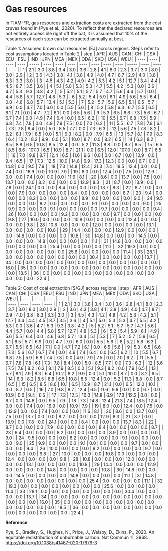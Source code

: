 # Gas resources

In TIAM-FR, gas resources and extraction costs are extracted from the cost cruves found in (Pye et al., 2020). To reflect that the declared resources are not entirely accessible right off the bat, it is assumed that 10% of the resources of each step can be extracted annually at best.

Table 1: Assumed brown coal resources \[EJ\] across regions. Steps refer to cost assumptions located in Table 2
| step | AFR  | AUS  | CAN  | CHI   | CSA  | EEU  | FSU  | IND  | JPN  | MEA  | MEX  | ODA   | SKO  | USA  | WEU  |
| ---- | ---- | ---- | ---- | ----- | ---- | ---- | ---- | ---- | ---- | ---- | ---- | ----- | ---- | ---- | ---- |
| 1    | 2.1  | 3.0  | 3.8  | 3.4   | 3.0  | 3.6  | 2.8  | 4.1  | 8.0  | 2.3  | 3.7  | 3.0   | 8.0  | 3.0  | 2.9  |
| 2    | 3.6  | 4.3  | 3.8  | 4.1   | 3.8  | 4.9  | 4.0  | 4.7  | 8.7  | 2.9  | 4.0  | 3.8   | 8.3  | 3.3  | 3.0  |
| 3    | 4.5  | 4.3  | 4.2  | 4.9   | 4.2  | 5.3  | 4.2  | 5.1  | 12.7 | 3.4  | 4.4  | 4.5   | 8.7  | 3.5  | 3.6  |
| 4    | 5.1  | 5.0  | 5.3  | 5.3   | 4.7  | 5.5  | 4.2  | 5.3  | 0.0  | 3.6  | 4.7  | 5.3   | 9.3  | 3.8  | 4.2  |
| 5    | 5.2  | 5.1  | 5.7  | 5.7   | 4.7  | 5.6  | 4.4  | 5.7  | 0.0  | 4.4  | 5.8  | 5.7   | 12.7 | 4.8  | 5.3  |
| 6    | 5.2  | 5.4  | 5.9  | 6.1   | 4.9  | 5.6  | 5.5  | 6.4  | 0.0  | 4.6  | 6.8  | 5.7   | 13.4 | 5.1  | 5.3  |
| 7    | 5.2  | 5.7  | 5.9  | 6.5   | 5.1  | 6.5  | 5.7  | 6.9  | 0.0  | 4.7  | 7.0  | 6.0   | 0.0  | 5.5  | 5.6  |
| 8    | 5.2  | 5.8  | 6.3  | 6.7   | 5.5  | 6.5  | 6.1  | 7.1  | 0.0  | 4.7  | 7.2  | 6.1   | 0.0  | 6.5  | 5.6  |
| 9    | 5.3  | 6.5  | 6.6  | 7.3   | 5.6  | 6.7  | 6.7  | 7.4  | 0.0  | 4.9  | 7.4  | 6.4   | 0.0  | 6.5  | 6.2  |
| 10   | 5.5  | 6.7  | 6.8  | 7.5   | 5.9  | 6.8  | 7.4  | 7.8  | 0.0  | 4.9  | 7.9  | 7.5   | 0.0  | 7.0  | 6.2  |
| 11   | 5.5  | 6.7  | 7.8  | 7.8   | 6.1  | 7.3  | 7.8  | 8.4  | 0.0  | 5.0  | 8.5  | 7.7   | 0.0  | 7.3  | 6.3  |
| 12   | 5.6  | 7.5  | 7.8  | 8.2   | 6.2  | 8.1  | 7.9  | 8.5  | 0.0  | 5.1  | 9.3  | 8.2   | 0.0  | 7.9  | 6.5  |
| 13   | 5.7  | 8.1  | 7.9  | 8.3   | 6.4  | 10.2 | 8.2  | 9.9  | 0.0  | 5.1  | 10.0 | 8.7   | 0.0  | 8.2  | 6.5  |
| 14   | 6.3  | 8.2  | 8.5  | 8.8   | 6.5  | 10.8 | 8.5  | 12.4 | 0.0  | 5.2  | 11.3 | 8.8   | 0.0  | 8.7  | 6.5  |
| 15   | 6.5  | 8.5  | 8.6  | 107.0 | 6.5  | 10.9 | 8.7  | 21.1 | 0.0  | 6.5  | 12.0 | 107.0 | 0.0  | 8.7  | 6.5  |
| 16   | 7.0  | 9.8  | 8.7  | 12.4  | 6.5  | 11.6 | 9.6  | 0.0  | 0.0  | 6.7  | 0.0  | 10.9  | 0.0  | 9.4  | 6.5  |
| 17   | 7.3  | 12.5 | 10.0 | 14.8  | 6.9  | 17.3 | 12.3 | 0.0  | 0.0  | 6.7  | 0.0  | 14.8  | 0.0  | 9.5  | 7.9  |
| 18   | 7.3  | 14.8 | 12.4 | 21.3  | 7.4  | 18.5 | 12.4 | 0.0  | 0.0  | 7.4  | 0.0  | 16.9  | 0.0  | 10.9 | 7.9  |
| 19   | 8.0  | 0.0  | 12.4 | 0.0   | 7.5  | 0.0  | 12.9 | 0.0  | 0.0  | 7.4  | 0.0  | 0.0   | 0.0  | 11.6 | 8.1  |
| 20   | 8.6  | 0.0  | 13.7 | 0.0   | 7.5  | 0.0  | 13.7 | 0.0  | 0.0  | 8.2  | 0.0  | 0.0   | 0.0  | 12.9 | 8.3  |
| 21   | 8.7  | 0.0  | 13.9 | 0.0   | 7.8  | 0.0  | 24.1 | 0.0  | 0.0  | 8.4  | 0.0  | 0.0   | 0.0  | 13.7 | 8.3  |
| 22   | 8.7  | 0.0  | 0.0  | 0.0   | 7.9  | 0.0  | 0.0  | 0.0  | 0.0  | 8.4  | 0.0  | 0.0   | 0.0  | 0.0  | 8.7  |
| 23   | 9.4  | 0.0  | 0.0  | 0.0   | 8.2  | 0.0  | 0.0  | 0.0  | 0.0  | 8.9  | 0.0  | 0.0   | 0.0  | 0.0  | 9.0  |
| 24   | 9.5  | 0.0  | 0.0  | 0.0   | 8.2  | 0.0  | 0.0  | 0.0  | 0.0  | 9.1  | 0.0  | 0.0   | 0.0  | 0.0  | 9.0  |
| 25   | 9.9  | 0.0  | 0.0  | 0.0   | 9.1  | 0.0  | 0.0  | 0.0  | 0.0  | 9.7  | 0.0  | 0.0   | 0.0  | 0.0  | 9.4  |
| 26   | 10.0 | 0.0  | 0.0  | 0.0   | 9.2  | 0.0  | 0.0  | 0.0  | 0.0  | 9.7  | 0.0  | 0.0   | 0.0  | 0.0  | 9.8  |
| 27   | 10.0 | 0.0  | 0.0  | 0.0   | 10.8 | 0.0  | 0.0  | 0.0  | 0.0  | 12.4 | 0.0  | 0.0   | 0.0  | 0.0  | 9.8  |
| 28   | 10.8 | 0.0  | 0.0  | 0.0   | 12.0 | 0.0  | 0.0  | 0.0  | 0.0  | 13.1 | 0.0  | 0.0   | 0.0  | 0.0  | 10.8 |
| 29   | 14.4 | 0.0  | 0.0  | 0.0   | 12.9 | 0.0  | 0.0  | 0.0  | 0.0  | 14.8 | 0.0  | 0.0   | 0.0  | 0.0  | 10.8 |
| 30   | 14.8 | 0.0  | 0.0  | 0.0   | 14.5 | 0.0  | 0.0  | 0.0  | 0.0  | 14.8 | 0.0  | 0.0   | 0.0  | 0.0  | 11.1 |
| 31   | 14.8 | 0.0  | 0.0  | 0.0   | 0.0  | 0.0  | 0.0  | 0.0  | 0.0  | 25.4 | 0.0  | 0.0   | 0.0  | 0.0  | 11.1 |
| 32   | 19.3 | 0.0  | 0.0  | 0.0   | 0.0  | 0.0  | 0.0  | 0.0  | 0.0  | 25.6 | 0.0  | 0.0   | 0.0  | 0.0  | 11.4 |
| 33   | 28.1 | 0.0  | 0.0  | 0.0   | 0.0  | 0.0  | 0.0  | 0.0  | 0.0  | 30.4 | 0.0  | 0.0   | 0.0  | 0.0  | 13.7 |
| 34   | 0.0  | 0.0  | 0.0  | 0.0   | 0.0  | 0.0  | 0.0  | 0.0  | 0.0  | 0.0  | 0.0  | 0.0   | 0.0  | 0.0  | 16.0 |
| 35   | 0.0  | 0.0  | 0.0  | 0.0   | 0.0  | 0.0  | 0.0  | 0.0  | 0.0  | 0.0  | 0.0  | 0.0   | 0.0  | 0.0  | 18.5 |
| 36   | 0.0  | 0.0  | 0.0  | 0.0   | 0.0  | 0.0  | 0.0  | 0.0  | 0.0  | 0.0  | 0.0  | 0.0   | 0.0  | 0.0  | 22.4 |

Table 2: Cost of coal extraction \[$/GJ\] across regions
| step | AFR  | AUS  | CAN  | CHI  | CSA  | EEU  | FSU  | IND  | JPN  | MEA  | MEX  | ODA  | SKO  | USA  | WEU  |
| ---- | ---- | ---- | ---- | ---- | ---- | ---- | ---- | ---- | ---- | ---- | ---- | ---- | ---- | ---- | ---- |
| 1    | 2.1  | 3.0  | 3.8  | 3.4  | 3.0  | 3.6  | 2.8  | 4.1  | 8.0  | 2.3  | 3.7  | 3.0  | 8.0  | 3.0  | 2.9  |
| 2    | 3.6  | 4.3  | 3.8  | 4.1  | 3.8  | 4.9  | 4.0  | 4.7  | 8.7  | 2.9  | 4.0  | 3.8  | 8.3  | 3.3  | 3.0  |
| 3    | 4.5  | 4.3  | 4.2  | 4.9  | 4.2  | 5.3  | 4.2  | 5.1  | 12.7 | 3.4  | 4.4  | 4.5  | 8.7  | 3.5  | 3.6  |
| 4    | 5.1  | 5.0  | 5.3  | 5.3  | 4.7  | 5.5  | 4.2  | 5.3  | 0.0  | 3.6  | 4.7  | 5.3  | 9.3  | 3.8  | 4.2  |
| 5    | 5.2  | 5.1  | 5.7  | 5.7  | 4.7  | 5.6  | 4.4  | 5.7  | 0.0  | 4.4  | 5.8  | 5.7  | 12.7 | 4.8  | 5.3  |
| 6    | 5.2  | 5.4  | 5.9  | 6.1  | 4.9  | 5.6  | 5.5  | 6.4  | 0.0  | 4.6  | 6.8  | 5.7  | 13.4 | 5.1  | 5.3  |
| 7    | 5.2  | 5.7  | 5.9  | 6.5  | 5.1  | 6.5  | 5.7  | 6.9  | 0.0  | 4.7  | 7.0  | 6.0  | 0.0  | 5.5  | 5.6  |
| 8    | 5.2  | 5.8  | 6.3  | 6.7  | 5.5  | 6.5  | 6.1  | 7.1  | 0.0  | 4.7  | 7.2  | 6.1  | 0.0  | 6.5  | 5.6  |
| 9    | 5.3  | 6.5  | 6.6  | 7.3  | 5.6  | 6.7  | 6.7  | 7.4  | 0.0  | 4.9  | 7.4  | 6.4  | 0.0  | 6.5  | 6.2  |
| 10   | 5.5  | 6.7  | 6.8  | 7.5  | 5.9  | 6.8  | 7.4  | 7.8  | 0.0  | 4.9  | 7.9  | 7.5  | 0.0  | 7.0  | 6.2  |
| 11   | 5.5  | 6.7  | 7.8  | 7.8  | 6.1  | 7.3  | 7.8  | 8.4  | 0.0  | 5.0  | 8.5  | 7.7  | 0.0  | 7.3  | 6.3  |
| 12   | 5.6  | 7.5  | 7.8  | 8.2  | 6.2  | 8.1  | 7.9  | 8.5  | 0.0  | 5.1  | 9.3  | 8.2  | 0.0  | 7.9  | 6.5  |
| 13   | 5.7  | 8.1  | 7.9  | 8.3  | 6.4  | 10.2 | 8.2  | 9.9  | 0.0  | 5.1  | 10.0 | 8.7  | 0.0  | 8.2  | 6.5  |
| 14   | 6.3  | 8.2  | 8.5  | 8.8  | 6.5  | 10.8 | 8.5  | 12.4 | 0.0  | 5.2  | 11.3 | 8.8  | 0.0  | 8.7  | 6.5  |
| 15   | 6.5  | 8.5  | 8.6  | 10.1 | 6.5  | 10.9 | 8.7  | 21.1 | 0.0  | 6.5  | 12.0 | 10.1 | 0.0  | 8.7  | 6.5  |
| 16   | 7.0  | 9.8  | 8.7  | 12.4 | 6.5  | 11.6 | 9.6  | 0.0  | 0.0  | 6.7  | 0.0  | 10.9 | 0.0  | 9.4  | 6.5  |
| 17   | 7.3  | 12.5 | 10.0 | 14.8 | 6.9  | 17.3 | 12.3 | 0.0  | 0.0  | 6.7  | 0.0  | 14.8 | 0.0  | 9.5  | 7.9  |
| 18   | 7.3  | 14.8 | 12.4 | 21.3 | 7.4  | 18.5 | 12.4 | 0.0  | 0.0  | 7.4  | 0.0  | 16.9 | 0.0  | 10.9 | 7.9  |
| 19   | 8.0  | 0.0  | 12.4 | 0.0  | 7.5  | 0.0  | 12.9 | 0.0  | 0.0  | 7.4  | 0.0  | 0.0  | 0.0  | 11.6 | 8.1  |
| 20   | 8.6  | 0.0  | 13.7 | 0.0  | 7.5  | 0.0  | 13.7 | 0.0  | 0.0  | 8.2  | 0.0  | 0.0  | 0.0  | 12.9 | 8.3  |
| 21   | 8.7  | 0.0  | 13.9 | 0.0  | 7.8  | 0.0  | 24.1 | 0.0  | 0.0  | 8.4  | 0.0  | 0.0  | 0.0  | 13.7 | 8.3  |
| 22   | 8.7  | 0.0  | 0.0  | 0.0  | 7.9  | 0.0  | 0.0  | 0.0  | 0.0  | 8.4  | 0.0  | 0.0  | 0.0  | 0.0  | 8.7  |
| 23   | 9.4  | 0.0  | 0.0  | 0.0  | 8.2  | 0.0  | 0.0  | 0.0  | 0.0  | 8.9  | 0.0  | 0.0  | 0.0  | 0.0  | 9.0  |
| 24   | 9.5  | 0.0  | 0.0  | 0.0  | 8.2  | 0.0  | 0.0  | 0.0  | 0.0  | 9.1  | 0.0  | 0.0  | 0.0  | 0.0  | 9.0  |
| 25   | 9.9  | 0.0  | 0.0  | 0.0  | 9.1  | 0.0  | 0.0  | 0.0  | 0.0  | 9.7  | 0.0  | 0.0  | 0.0  | 0.0  | 9.4  |
| 26   | 10.0 | 0.0  | 0.0  | 0.0  | 9.2  | 0.0  | 0.0  | 0.0  | 0.0  | 9.7  | 0.0  | 0.0  | 0.0  | 0.0  | 9.8  |
| 27   | 10.0 | 0.0  | 0.0  | 0.0  | 10.8 | 0.0  | 0.0  | 0.0  | 0.0  | 12.4 | 0.0  | 0.0  | 0.0  | 0.0  | 9.8  |
| 28   | 10.8 | 0.0  | 0.0  | 0.0  | 12.0 | 0.0  | 0.0  | 0.0  | 0.0  | 13.1 | 0.0  | 0.0  | 0.0  | 0.0  | 10.8 |
| 29   | 14.4 | 0.0  | 0.0  | 0.0  | 12.9 | 0.0  | 0.0  | 0.0  | 0.0  | 14.8 | 0.0  | 0.0  | 0.0  | 0.0  | 10.8 |
| 30   | 14.8 | 0.0  | 0.0  | 0.0  | 14.5 | 0.0  | 0.0  | 0.0  | 0.0  | 14.8 | 0.0  | 0.0  | 0.0  | 0.0  | 11.1 |
| 31   | 14.8 | 0.0  | 0.0  | 0.0  | 0.0  | 0.0  | 0.0  | 0.0  | 0.0  | 25.4 | 0.0  | 0.0  | 0.0  | 0.0  | 11.1 |
| 32   | 19.3 | 0.0  | 0.0  | 0.0  | 0.0  | 0.0  | 0.0  | 0.0  | 0.0  | 25.6 | 0.0  | 0.0  | 0.0  | 0.0  | 11.4 |
| 33   | 28.1 | 0.0  | 0.0  | 0.0  | 0.0  | 0.0  | 0.0  | 0.0  | 0.0  | 30.4 | 0.0  | 0.0  | 0.0  | 0.0  | 13.7 |
| 34   | 0.0  | 0.0  | 0.0  | 0.0  | 0.0  | 0.0  | 0.0  | 0.0  | 0.0  | 0.0  | 0.0  | 0.0  | 0.0  | 0.0  | 16.0 |
| 35   | 0.0  | 0.0  | 0.0  | 0.0  | 0.0  | 0.0  | 0.0  | 0.0  | 0.0  | 0.0  | 0.0  | 0.0  | 0.0  | 0.0  | 18.5 |
| 36   | 0.0  | 0.0  | 0.0  | 0.0  | 0.0  | 0.0  | 0.0  | 0.0  | 0.0  | 0.0  | 0.0  | 0.0  | 0.0  | 0.0  | 22.4 |

**Reference**

Pye, S., Bradley, S., Hughes, N., Price, J., Welsby, D., Ekins, P., 2020. An equitable redistribution of unburnable carbon. Nat Commun 11, 3968. https://doi.org/10.1038/s41467-020-17679-3
